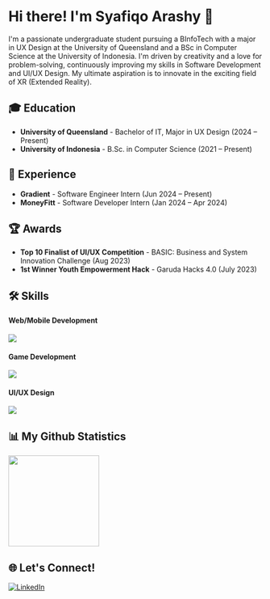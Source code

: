 # Hi there! I'm Syafiqo Arashy 👋

I'm a passionate undergraduate student pursuing a BInfoTech with a major in UX Design at the University of Queensland and a BSc in Computer Science at the University of Indonesia. I'm driven by creativity and a love for problem-solving, continuously improving my skills in Software Development and UI/UX Design. My ultimate aspiration is to innovate in the exciting field of XR (Extended Reality).

## 🎓 Education
- **University of Queensland** - Bachelor of IT, Major in UX Design (2024 – Present)
- **University of Indonesia** - B.Sc. in Computer Science (2021 – Present)

## 💼 Experience
- **Gradient** - Software Engineer Intern (Jun 2024 – Present)
- **MoneyFitt** - Software Developer Intern (Jan 2024 – Apr 2024)

## 🏆 Awards
- **Top 10 Finalist of UI/UX Competition** - BASIC: Business and System Innovation Challenge (Aug 2023)
- **1st Winner Youth Empowerment Hack** - Garuda Hacks 4.0 (July 2023)
  
## 🛠️ Skills
#### Web/Mobile Development
<div>
<img src="https://skillicons.dev/icons?i=ts,js,python,java,kotlin,html,css,spring,django,next,react,angular,postgres,tailwind,sass,threejs" />
</div>

#### Game Development
<div>
<img src="https://skillicons.dev/icons?i=cs,cpp,unity,unreal" />
</div>

#### UI/UX Design
<div>
<img src="https://skillicons.dev/icons?i=figma" />
</div>

## 📊 My Github Statistics
<p>
    <img height="180em" src="https://github-readme-stats.vercel.app/api?username=syafiqoarashy&show_icons=true&include_all_commits=true&count_private=true&theme=transparent&border_radius=16"/>
</p>

## 🌐 Let's Connect!
[![LinkedIn](https://skillicons.dev/icons?i=linkedin)](https://www.linkedin.com/in/syafiqo-arashy-octaviano)

<!--
<img height="180em" src="https://github-readme-stats.vercel.app/api/top-langs/?username=syafiqoarashy&layout=donut&theme=dark&langs_count=6&hide=html,powershell,batchfile" />
-->
